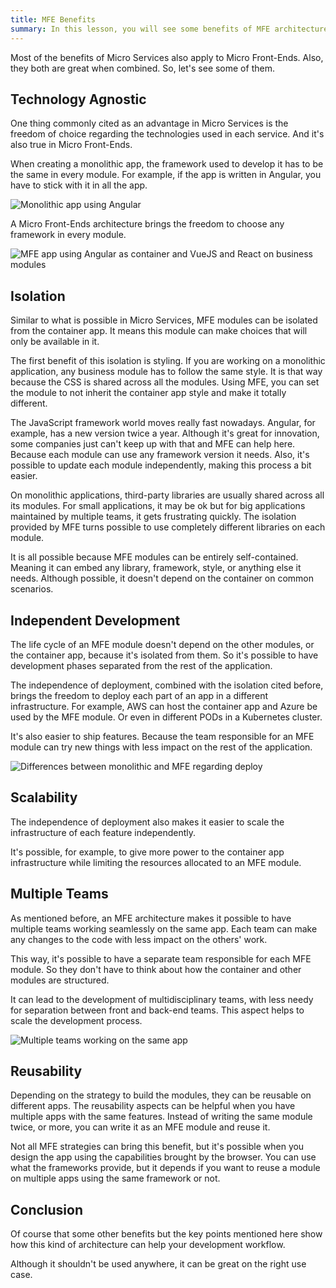 ```yaml
---
title: MFE Benefits
summary: In this lesson, you will see some benefits of MFE architecture.
---
```


Most of the benefits of Micro Services also apply to Micro Front-Ends. Also, they both are great when combined. So, let's see some of them.

## Technology Agnostic

One thing commonly cited as an advantage in Micro Services is the freedom of choice regarding the technologies used in each service. And it's also true in Micro Front-Ends.

When creating a monolithic app, the framework used to develop it has to be the same in every module. For example, if the app is written in Angular, you have to stick with it in all the app.

<!-- TODO: Fix images -->
<!-- ![Monolithic app using Angular](assets/monolithic-app-angular.png) -->
![Monolithic app using Angular](/api/collection/6586453712175104/5197349072142336/page/5133571978690560/image/4532677121671168?page_type=collection_lesson)

A Micro Front-Ends architecture brings the freedom to choose any framework in every module.

<!-- ![MFE app using Angular as container and VueJS and React on business modules](assets/mfe-app-angular-vue-react.png) -->
![MFE app using Angular as container and VueJS and React on business modules](/api/collection/6586453712175104/5197349072142336/page/5133571978690560/image/6658240867205120?page_type=collection_lesson)

## Isolation

Similar to what is possible in Micro Services, MFE modules can be isolated from the container app. It means this module can make choices that will only be available in it.

The first benefit of this isolation is styling. If you are working on a monolithic application, any business module has to follow the same style. It is that way because the CSS is shared across all the modules. Using MFE, you can set the module to not inherit the container app style and make it totally different.

The JavaScript framework world moves really fast nowadays. Angular, for example, has a new version twice a year. Although it's great for innovation, some companies just can't keep up with that and MFE can help here. Because each module can use any framework version it needs. Also, it's possible to update each module independently, making this process a bit easier.

On monolithic applications, third-party libraries are usually shared across all its modules. For small applications, it may be ok but for big applications maintained by multiple teams, it gets frustrating quickly. The isolation provided by MFE turns possible to use completely different libraries on each module.

It is all possible because MFE modules can be entirely self-contained. Meaning it can embed any library, framework, style, or anything else it needs. Although possible, it doesn't depend on the container on common scenarios.

## Independent Development

The life cycle of an MFE module doesn't depend on the other modules, or the container app, because it's isolated from them. So it's possible to have development phases separated from the rest of the application.

The independence of deployment, combined with the isolation cited before, brings the freedom to deploy each part of an app in a different infrastructure. For example, AWS can host the container app and Azure be used by the MFE module. Or even in different PODs in a Kubernetes cluster.

It's also easier to ship features. Because the team responsible for an MFE module can try new things with less impact on the rest of the application.

<!-- ![Differences between monolithic and MFE regarding deploy](assets/monolithic-mfe-deploy-diffs.png) -->
![Differences between monolithic and MFE regarding deploy](/api/collection/6586453712175104/5197349072142336/page/5133571978690560/image/5196115082739712?page_type=collection_lesson)

## Scalability

The independence of deployment also makes it easier to scale the infrastructure of each feature independently.

It's possible, for example, to give more power to the container app infrastructure while limiting the resources allocated to an MFE module.

## Multiple Teams

As mentioned before, an MFE architecture makes it possible to have multiple teams working seamlessly on the same app. Each team can make any changes to the code with less impact on the others' work.

This way, it's possible to have a separate team responsible for each MFE module. So they don't have to think about how the container and other modules are structured.

It can lead to the development of multidisciplinary teams, with less needy for separation between front and back-end teams. This aspect helps to scale the development process.

<!-- ![Multiple teams working on the same app](assets/multiple-teams-same-app.png) -->
![Multiple teams working on the same app](/api/collection/6586453712175104/5197349072142336/page/5133571978690560/image/4990478893711360?page_type=collection_lesson)

## Reusability

Depending on the strategy to build the modules, they can be reusable on different apps. The reusability aspects can be helpful when you have multiple apps with the same features. Instead of writing the same module twice, or more, you can write it as an MFE module and reuse it.

Not all MFE strategies can bring this benefit, but it's possible when you design the app using the capabilities brought by the browser. You can use what the frameworks provide, but it depends if you want to reuse a module on multiple apps using the same framework or not.

## Conclusion

Of course that some other benefits but the key points mentioned here show how this kind of architecture can help your development workflow.

Although it shouldn't be used anywhere, it can be great on the right use case.
